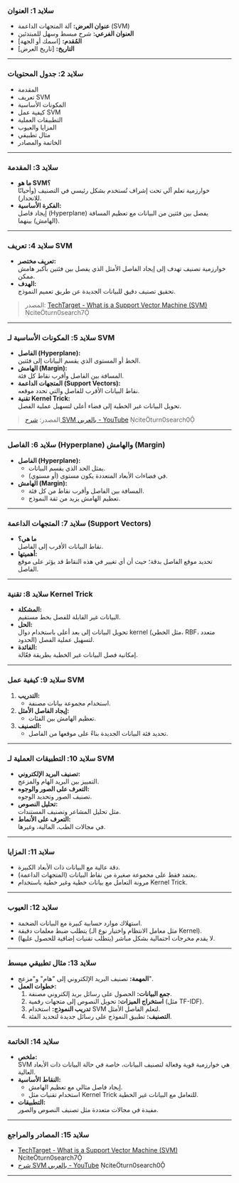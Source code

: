 
### سلايد 1: العنوان
- **عنوان العرض:** آلة المتجهات الداعمة (SVM)
- **العنوان الفرعي:** شرح مبسط وسهل للمبتدئين
- **المُقدم:** [اسمك أو الجهة]
- **التاريخ:** [تاريخ العرض]

---

### سلايد 2: جدول المحتويات
- المقدمة
- تعريف SVM
- المكونات الأساسية
- كيفية عمل SVM
- التطبيقات العملية
- المزايا والعيوب
- مثال تطبيقي
- الخاتمة والمصادر

---

### سلايد 3: المقدمة
- **ما هو SVM؟**  
  خوارزمية تعلم آلي تحت إشراف تُستخدم بشكل رئيسي في التصنيف (وأحيانًا للانحدار).
- **الفكرة الأساسية:**  
  إيجاد فاصل (Hyperplane) يفصل بين فئتين من البيانات مع تعظيم المسافة (الهامش) بينهما.

---

### سلايد 4: تعريف SVM
- **تعريف مختصر:**  
  خوارزمية تصنيف تهدف إلى إيجاد الفاصل الأمثل الذي يفصل بين فئتين بأكبر هامش ممكن.
- **الهدف:**  
  تحقيق تصنيف دقيق للبيانات الجديدة عن طريق تعميم النموذج.

> المصدر: [TechTarget - What is a Support Vector Machine (SVM)](https://www.techtarget.com/whatis/definition/support-vector-machine-SVM) citeturn0search7

---

### سلايد 5: المكونات الأساسية لـ SVM
- **الفاصل (Hyperplane):**  
  الخط أو المستوى الذي يقسم البيانات إلى فئتين.
- **الهامش (Margin):**  
  المسافة بين الفاصل وأقرب نقاط كل فئة.
- **المتجهات الداعمة (Support Vectors):**  
  نقاط البيانات الأقرب للفاصل والتي تحدد موقعه.
- **تقنية Kernel Trick:**  
  تحويل البيانات غير الخطية إلى فضاء أعلى لتسهيل عملية الفصل.

> المصدر: [شرح SVM بالعربي - YouTube](https://www.youtube.com/watch?v=zYHsfClLWsU) citeturn0search0

---

### سلايد 6: الفاصل (Hyperplane) والهامش (Margin)
- **الفاصل (Hyperplane):**  
  - يمثل الحد الذي يقسم البيانات.
  - في فضاءات الأبعاد المتعددة يكون مستوى (أو مستوي).
- **الهامش (Margin):**  
  - المسافة بين الفاصل وأقرب نقاط من كل فئة.
  - تعظيم الهامش يزيد من ثقة النموذج.

---

### سلايد 7: المتجهات الداعمة (Support Vectors)
- **ما هي؟**  
  نقاط البيانات الأقرب إلى الفاصل.
- **أهميتها:**  
  تحديد موقع الفاصل بدقة؛ حيث أن أي تغيير في هذه النقاط قد يؤثر على موقع الفاصل.

---

### سلايد 8: تقنية Kernel Trick
- **المشكلة:**  
  البيانات غير القابلة للفصل بخط مستقيم.
- **الحل:**  
  تحويل البيانات إلى بعد أعلى باستخدام دوال kernel (مثل الخطي، RBF، متعدد الحدود) لتسهيل عملية الفصل.
- **الفائدة:**  
  إمكانية فصل البيانات غير الخطية بطريقة فعّالة.

---

### سلايد 9: كيفية عمل SVM
1. **التدريب:**  
   - استخدام مجموعة بيانات مصنفة.
2. **إيجاد الفاصل الأمثل:**  
   - تعظيم الهامش بين الفئات.
3. **التصنيف:**  
   - تحديد فئة البيانات الجديدة بناءً على موقعها من الفاصل.

---

### سلايد 10: التطبيقات العملية لـ SVM
- **تصنيف البريد الإلكتروني:**  
  التمييز بين البريد الهام والمزعج.
- **التعرف على الصور والوجوه:**  
  تصنيف الصور وتحديد الوجوه.
- **تحليل النصوص:**  
  مثل تحليل المشاعر وتصنيف المستندات.
- **التعرف على الأنماط:**  
  في مجالات الطب، المالية، وغيرها.

---

### سلايد 11: المزايا
- دقة عالية مع البيانات ذات الأبعاد الكبيرة.
- يعتمد فقط على مجموعة صغيرة من نقاط البيانات (المتجهات الداعمة).
- مرونة التعامل مع بيانات خطية وغير خطية باستخدام Kernel Trick.

---

### سلايد 12: العيوب
- استهلاك موارد حسابية كبيرة مع البيانات الضخمة.
- يتطلب ضبط معلمات دقيقة (مثل معامل الانتظام واختيار نوع الـ Kernel).
- لا يقدم مخرجات احتمالية بشكل مباشر (يتطلب تقنيات إضافية للحصول عليها).

---

### سلايد 13: مثال تطبيقي مبسط
- **المهمة:** تصنيف البريد الإلكتروني إلى "هام" و"مزعج".
- **خطوات العمل:**  
  1. **جمع البيانات:** الحصول على رسائل بريد إلكتروني مصنفة.
  2. **استخراج الميزات:** تحويل النصوص إلى متجهات رقمية (مثل TF-IDF).
  3. **تدريب النموذج:** استخدام SVM لتعلم الفاصل الأمثل.
  4. **التصنيف:** تطبيق النموذج على رسائل جديدة لتحديد الفئة.

---

### سلايد 14: الخاتمة
- **ملخص:**  
  SVM هي خوارزمية قوية وفعالة لتصنيف البيانات، خاصة في حالة البيانات ذات الأبعاد العالية.
- **النقاط الأساسية:**  
  - إيجاد فاصل مثالي مع تعظيم الهامش.
  - استخدام تقنيات مثل Kernel Trick للتعامل مع البيانات غير الخطية.
- **التطبيقات:**  
  مفيدة في مجالات متعددة مثل تصنيف النصوص والصور.

---

### سلايد 15: المصادر والمراجع
- [TechTarget - What is a Support Vector Machine (SVM)](https://www.techtarget.com/whatis/definition/support-vector-machine-SVM) citeturn0search7  
- [شرح SVM بالعربي - YouTube](https://www.youtube.com/watch?v=zYHsfClLWsU) citeturn0search0

---

